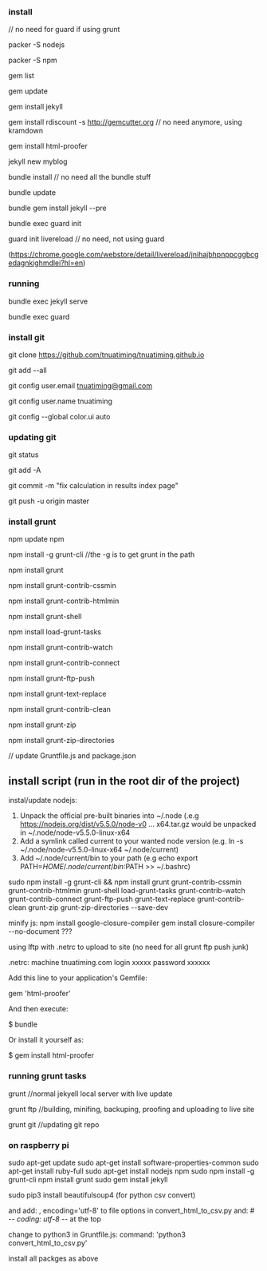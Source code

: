 

### install 
// no need for guard if using grunt 

packer -S nodejs

packer -S npm

gem list


gem update

gem install jekyll

gem install rdiscount -s http://gemcutter.org // no need anymore, using kramdown

gem install html-proofer

jekyll new myblog

bundle install // no need all the bundle stuff

bundle update

bundle gem install jekyll --pre

bundle exec guard init

guard init livereload // no need, not using guard

(https://chrome.google.com/webstore/detail/livereload/jnihajbhpnppcggbcgedagnkighmdlei?hl=en)

### running

bundle exec jekyll serve

bundle exec guard
 
 
### install git

git clone https://github.com/tnuatiming/tnuatiming.github.io

git add --all

git config user.email tnuatiming@gmail.com

git config user.name tnuatiming

git config --global color.ui auto

### updating git

git status

git add -A

git commit -m "fix calculation in results index page"

git push -u origin master 

### install grunt

npm update npm

npm install -g grunt-cli //the -g is to get grunt in the path

npm install grunt

npm install grunt-contrib-cssmin

npm install grunt-contrib-htmlmin

npm install grunt-shell

npm install load-grunt-tasks

npm install grunt-contrib-watch

npm install grunt-contrib-connect

npm install grunt-ftp-push

npm install grunt-text-replace

npm install grunt-contrib-clean

npm install grunt-zip

npm install grunt-zip-directories

// update Gruntfile.js and package.json

## install script (run in the root dir of the project)

instal/update nodejs:
1. Unpack the official pre-built binaries into ~/.node (.e.g https://nodejs.org/dist/v5.5.0/node-v0 … x64.tar.gz would be unpacked in ~/.node/node-v5.5.0-linux-x64
2. Add a symlink called current to your wanted node version (e.g. ln -s ~/.node/node-v5.5.0-linux-x64 ~/.node/current)
3. Add ~/.node/current/bin to your path (e.g echo export PATH=$HOME/.node/current/bin:$PATH >> ~/.bashrc)


sudo npm install -g grunt-cli && npm install grunt grunt-contrib-cssmin grunt-contrib-htmlmin grunt-shell load-grunt-tasks grunt-contrib-watch grunt-contrib-connect grunt-ftp-push grunt-text-replace grunt-contrib-clean grunt-zip grunt-zip-directories --save-dev

minify js:
npm install google-closure-compiler
gem install closure-compiler --no-document ???

using lftp with .netrc to upload to site (no need for all grunt ftp push junk)

.netrc:
machine tnuatiming.com
login xxxxx 
password xxxxxx 


Add this line to your application's Gemfile:

gem 'html-proofer'

And then execute:

$ bundle

Or install it yourself as:

$ gem install html-proofer

### running grunt tasks

grunt //normal jekyell local server with live update

grunt ftp //building, minifing, backuping, proofing and uploading to live site

grunt git  //updating git repo

### on raspberry pi

sudo apt-get update
sudo apt-get install software-properties-common
sudo apt-get install ruby-full
sudo apt-get install nodejs npm
sudo npm install -g grunt-cli
npm install grunt
sudo gem install jekyll

sudo pip3 install beautifulsoup4 (for python csv convert)

and add: , encoding='utf-8' to file options in convert_html_to_csv.py
and: # -*- coding: utf-8 -*- at the top

change to python3 in Gruntfile.js:
command: 'python3 convert_html_to_csv.py'

install all packges as above




